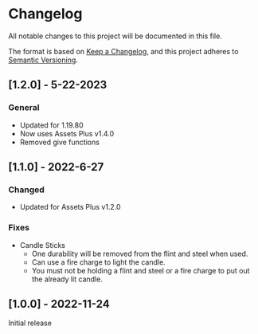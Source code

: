 # Changelog

All notable changes to this project will be documented in this file.

The format is based on [Keep a Changelog](https://keepachangelog.com/en/1.0.0/), and this project adheres to [Semantic Versioning](https://semver.org/spec/v2.0.0.html).

## [1.2.0] - 5-22-2023
### General
- Updated for 1.19.80
- Now uses Assets Plus v1.4.0
- Removed give functions

## [1.1.0] - 2022-6-27

### Changed

- Updated for Assets Plus v1.2.0

### Fixes

- Candle Sticks
  - One durability will be removed from the flint and steel when used.
  - Can use a fire charge to light the candle.
  - You must not be holding a flint and steel or a fire charge to put out the already lit candle.

## [1.0.0] - 2022-11-24

Initial release
